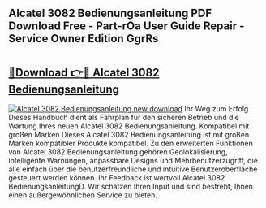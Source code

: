 ## Alcatel 3082 Bedienungsanleitung PDF Download Free - Part-rOa User Guide Repair - Service Owner Edition GgrRs

# <h2><a href="http://df2kst.blite.top/?on=Alcatel+3082+Bedienungsanleitung">🔗Download 👉🔴 Alcatel 3082 Bedienungsanleitung</a></h2>

[![Alcatel 3082 Bedienungsanleitung new download](https://i.imgur.com/lujVjoI.png)](http://df2kst.blite.top/?on=Alcatel+3082+Bedienungsanleitung)
Ihr Weg zum Erfolg Dieses Handbuch dient als Fahrplan für den sicheren Betrieb und die Wartung Ihres neuen Alcatel 3082 Bedienungsanleitung. Kompatibel mit großen Marken Dieses Alcatel 3082 Bedienungsanleitung ist mit großen Marken kompatibler Produkte kompatibel. Zu den erweiterten Funktionen von Alcatel 3082 Bedienungsanleitung gehören Geolokalisierung, intelligente Warnungen, anpassbare Designs und Mehrbenutzerzugriff, die alle einfach über die benutzerfreundliche und intuitive Benutzeroberfläche gesteuert werden können. Ihr Feedback ist wertvoll Alcatel 3082 BedienungsanleitungD. Wir schätzen Ihren Input und sind bestrebt, Ihnen einen außergewöhnlichen Service zu bieten.
